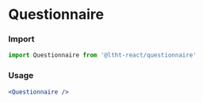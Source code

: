 # Questionnaire

<!-- STORY -->

### Import

```js
import Questionnaire from '@ltht-react/questionnaire'
```

### Usage

```jsx
<Questionnaire />
```
